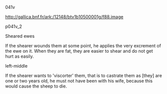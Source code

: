 041v

http://gallica.bnf.fr/ark:/12148/btv1b10500001g/f88.image

p041v_2

Sheared ewes

If the shearer wounds them at some point, he applies the very excrement of the ewe on it. When they are fat, they are easier to shear and do not get hurt as easily.

left-middle

If the shearer wants to 'viscorter' them, that is to castrate them as [they] are one or two years old, he must not have been with his wife, because this would cause the sheep to die.
